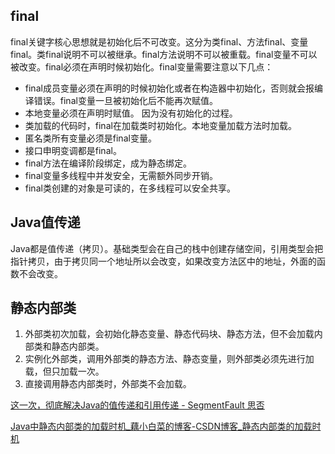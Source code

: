 ## final

final关键字核心思想就是初始化后不可改变。这分为类final、方法final、变量final。类final说明不可以被继承。final方法说明不可以被重载。final变量不可以被改变。final必须在声明时候初始化。final变量需要注意以下几点：

+ final成员变量必须在声明的时候初始化或者在构造器中初始化，否则就会报编译错误。final变量一旦被初始化后不能再次赋值。
+ 本地变量必须在声明时赋值。 因为没有初始化的过程。
+ 类加载的代码时，final在加载类时初始化。本地变量加载方法时加载。
+ 匿名类所有变量必须是final变量。
+ 接口申明变调都是final。
+ final方法在编译阶段绑定，成为静态绑定。
+ final变量多线程中并发安全，无需额外同步开销。
+ final类创建的对象是可读的，在多线程可以安全共享。

## Java值传递

Java都是值传递（拷贝）。基础类型会在自己的栈中创建存储空间，引用类型会把指针拷贝，由于拷贝同一个地址所以会改变，如果改变方法区中的地址，外面的函数不会改变。

## 静态内部类

1. 外部类初次加载，会初始化静态变量、静态代码块、静态方法，但不会加载内部类和静态内部类。
2. 实例化外部类，调用外部类的静态方法、静态变量，则外部类必须先进行加载，但只加载一次。
3. 直接调用静态内部类时，外部类不会加载。



[这一次，彻底解决Java的值传递和引用传递 - SegmentFault 思否](https://segmentfault.com/a/1190000016773324)

[Java中静态内部类的加载时机_藕小白菜的博客-CSDN博客_静态内部类的加载时机](https://blog.csdn.net/qq_28181131/article/details/82258877)